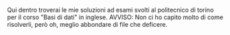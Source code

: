 Qui dentro troverai le mie soluzioni ad esami svolti al politecnico di torino per il corso "Basi di dati" in inglese.
AVVISO: Non ci ho capito molto di come risolverli, però oh, meglio abbondare di file che deficere.
